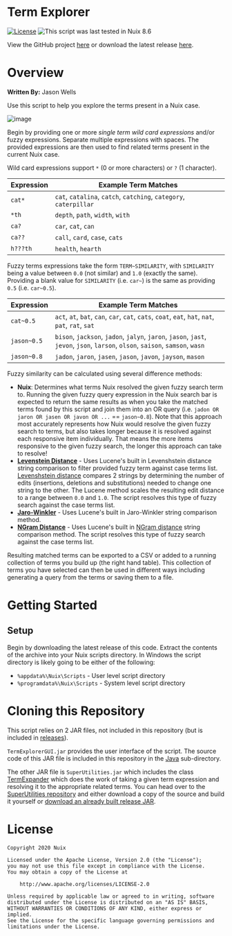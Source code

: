 Term Explorer
=============

[![License](https://img.shields.io/badge/License-Apache%202.0-blue.svg)](http://www.apache.org/licenses/LICENSE-2.0) ![This script was last tested in Nuix 8.6](https://img.shields.io/badge/Script%20Tested%20in%20Nuix-8.6-green.svg)

View the GitHub project [here](https://github.com/Nuix/Term-Explorer) or download the latest release [here](https://github.com/Nuix/Term-Explorer/releases).

# Overview

**Written By:** Jason Wells

Use this script to help you explore the terms present in a Nuix case.

![image](https://user-images.githubusercontent.com/11775738/86159058-95eb4d80-babe-11ea-9ae0-f7151df690a4.png)

Begin by providing one or more *single term wild card expressions* and/or fuzzy expressions.  Separate multiple expressions with spaces.  The provided expressions are then used to find related terms present in the current Nuix case.

Wild card expressions support `*` (0 or more characters) or `?` (1 character).

| Expression | Example Term Matches|
|------------|---------------------|
| `cat*`     | `cat`, `catalina`, `catch`, `catching`, `category`, `caterpillar` |
| `*th`      | `depth`, `path`, `width`, `with`                                  |
| `ca?`      | `car`, `cat`, `can`                                               |
| `ca??`     | `call`, `card`, `case`, `cats`                                    |
| `h???th`   | `health`, `hearth`                                                |

Fuzzy terms expressions take the form `TERM~SIMILARITY`, with `SIMILARITY` being a value between `0.0` (not similar) and `1.0` (exactly the same).  Providing a blank value for `SIMILARITY` (i.e. `car~`) is the same as providing `0.5` (i.e. `car~0.5`).

| Expression | Example Term Matches|
|------------|---------------------|
| `cat~0.5`   | `act`, `at`, `bat`, `can`, `car`, `cat`, `cats`, `coat`, `eat`, `hat`, `nat`, `pat`, `rat`, `sat`                              |
| `jason~0.5` | `bison`, `jackson`, `jadon`, `jalyn`, `jaron`, `jason`, `jast`, `jevon`, `json`, `larson`, `olson`, `saison`, `samson`, `wasn` |
| `jason~0.8` | `jadon`, `jaron`, `jasen`, `jason`, `javon`, `jayson`, `mason`                                                                 |

Fuzzy similarity can be calculated using several difference methods:
- **Nuix**: Determines what terms Nuix resolved the given fuzzy search term to.  Running the given fuzzy query expression in the Nuix search bar is expected to return the same results as when you take the matched terms found by this script and join them into an OR query (i.e. `jadon OR jaron OR jasen OR javon OR ...` == `jason~0.8`).  Note that this approach most accurately represents how Nuix would resolve the given fuzzy search to terms, but also takes longer because it is resolved against each responsive item individually.  That means the more items responsive to the given fuzzy search, the longer this approach can take to resolve!
- **[Levenstein Distance](https://lucene.apache.org/core/6_6_0/suggest/org/apache/lucene/search/spell/LevensteinDistance.html)** - Uses Lucene's built in Levenshstein distance string comparison to filter provided fuzzy term against case terms list.  [Levenshstein distance](https://en.wikipedia.org/wiki/Levenshtein_distance) compares 2 strings by determining the number of edits (insertions, deletions and substitutions) needed to change one string to the other.  The Lucene method scales the resulting edit distance to a range between `0.0` and `1.0`.  The script resolves this type of fuzzy search against the case terms list.
- **[Jaro-Winkler](https://en.wikipedia.org/wiki/Jaro%E2%80%93Winkler_distance)** - Uses Lucene's built in Jaro-Winkler string comparison method.
- **[NGram Distance](https://lucene.apache.org/core/6_6_0/suggest/org/apache/lucene/search/spell/NGramDistance.html)** - Uses Lucene's built in [NGram distance](https://webdocs.cs.ualberta.ca/~kondrak/papers/spire05.pdf) string comparison method.  The script resolves this type of fuzzy search against the case terms list.

Resulting matched terms can be exported to a CSV or added to a running collection of terms you build up (the right hand table).  This collection of terms you have selected can then be used in different ways including generating a query from the terms or saving them to a file.

# Getting Started

## Setup

Begin by downloading the latest release of this code.  Extract the contents of the archive into your Nuix scripts directory.  In Windows the script directory is likely going to be either of the following:

- `%appdata%\Nuix\Scripts` - User level script directory
- `%programdata%\Nuix\Scripts` - System level script directory

# Cloning this Repository

This script relies on 2 JAR files, not included in this repository (but is included in [releases](https://github.com/Nuix/Term-Explorer/releases)).

`TermExplorerGUI.jar` provides the user interface of the script.  The source code of this JAR file is included in this repository in the [Java](https://github.com/Nuix/Term-Explorer/tree/master/Java) sub-directory.

The other JAR file is `SuperUtilities.jar` which includes the class [TermExpander]() which does the work of taking a given term expression and resolving it to the appropriate related terms.  You can head over to the [SuperUtilities repository](https://github.com/Nuix/SuperUtilities) and either download a copy of the source and build it yourself or [download an already built release JAR](https://github.com/Nuix/SuperUtilities/releases).

# License

```
Copyright 2020 Nuix

Licensed under the Apache License, Version 2.0 (the "License");
you may not use this file except in compliance with the License.
You may obtain a copy of the License at

    http://www.apache.org/licenses/LICENSE-2.0

Unless required by applicable law or agreed to in writing, software
distributed under the License is distributed on an "AS IS" BASIS,
WITHOUT WARRANTIES OR CONDITIONS OF ANY KIND, either express or implied.
See the License for the specific language governing permissions and
limitations under the License.
```